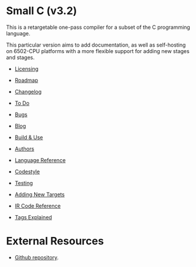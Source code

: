 Small C (v3.2)
==============

This is a retargetable one-pass compiler
for a subset of the C programming
language.

This particular version aims to add
documentation, as well as self-hosting
on 6502-CPU platforms with a more
flexible support for adding new stages
and stages.

* [Licensing](LICENSE)
* [Roadmap](ROADMAP.md)
* [Changelog](CHANGELOG.md)
* [To Do](TODO.xit)
* [Bugs](BUGS.md)

* [Blog](BLOG.md)

* [Build & Use](BUILD.md)
* [Authors](AUTHORS.md)

* [Language Reference](doc/language.md)

* [Codestyle](CODESTYLE.sh)
* [Testing](TESTING.md)
* [Adding New Targets](doc/target.md)
* [IR Code Reference](doc/ir.md)
* [Tags Explained](doc/tag.md)

# External Resources

* [Github repository](https://github.com/SvenMichaelKlose/).
